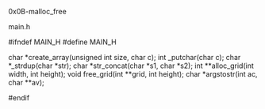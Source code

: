 0x0B-malloc_free

main.h

#ifndef MAIN_H
#define MAIN_H

char *create_array(unsigned int size, char c);
int _putchar(char c);
char *_strdup(char *str);
char *str_concat(char *s1, char *s2);
int **alloc_grid(int width, int height);
void free_grid(int **grid, int height);
char *argstostr(int ac, char **av);

#endif


